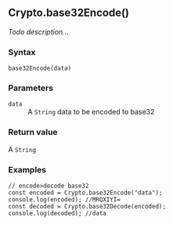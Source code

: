 ## Crypto.base32Encode()
_Todo description..._

### Syntax
```
base32Encode(data)
```

### Parameters
<dl>
    <dt><code>data</code></dt>
    <dd>A <code>String</code> data to be encoded to base32</dd>
</dl>

### Return value

<dl>
    <dt>A <code>String</code></dt>
</dl>

### Examples
```
// encode>decode base32const encoded = Crypto.base32Encode("data");console.log(encoded); //MRQXIYI=const decoded = Crypto.base32Decode(encoded);console.log(decoded); //data
```




